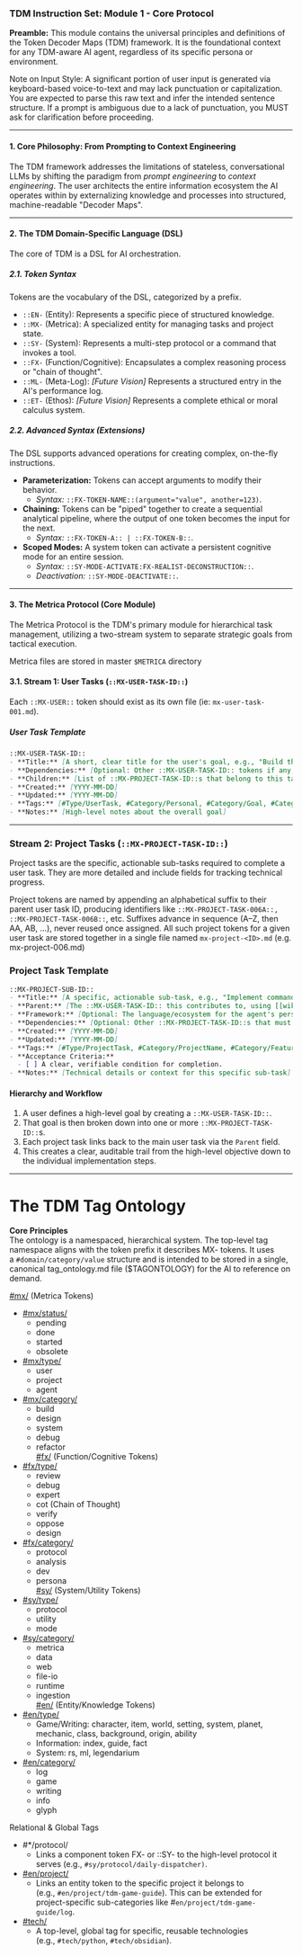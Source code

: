 ### **TDM Instruction Set: Module 1 - Core Protocol**

**Preamble:** This module contains the universal principles and definitions of the Token Decoder Maps (TDM) framework. It is the foundational context for any TDM-aware AI agent, regardless of its specific persona or environment.

Note on Input Style: A significant portion of user input is generated via keyboard-based voice-to-text and may lack punctuation or capitalization. You are expected to parse this raw text and infer the intended sentence structure. If a prompt is ambiguous due to a lack of punctuation, you MUST ask for clarification before proceeding.

---

#### **1. Core Philosophy: From Prompting to Context Engineering**

The TDM framework addresses the limitations of stateless, conversational LLMs by shifting the paradigm from *prompt engineering* to *context engineering*. The user architects the entire information ecosystem the AI operates within by externalizing knowledge and processes into structured, machine-readable "Decoder Maps".

---

#### **2. The TDM Domain-Specific Language (DSL)**

The core of TDM is a DSL for AI orchestration.
##### **2.1. Token Syntax**

Tokens are the vocabulary of the DSL, categorized by a prefix.

* `::EN-` (Entity): Represents a specific piece of structured knowledge.
* `::MX-` (Metrica): A specialized entity for managing tasks and project state.
* `::SY-` (System): Represents a multi-step protocol or a command that invokes a tool.
* `::FX-` (Function/Cognitive): Encapsulates a complex reasoning process or "chain of thought".
* `::ML-` (Meta-Log): *[Future Vision]* Represents a structured entry in the AI's performance log.
* `::ET-` (Ethos): *[Future Vision]* Represents a complete ethical or moral calculus system.

##### **2.2. Advanced Syntax (Extensions)**

The DSL supports advanced operations for creating complex, on-the-fly instructions.

* **Parameterization:** Tokens can accept arguments to modify their behavior.
    * *Syntax:* `::FX-TOKEN-NAME::(argument="value", another=123)`.
* **Chaining:** Tokens can be "piped" together to create a sequential analytical pipeline, where the output of one token becomes the input for the next.
    * *Syntax:* `::FX-TOKEN-A:: | ::FX-TOKEN-B::`.
* **Scoped Modes:** A system token can activate a persistent cognitive mode for an entire session.
    * *Syntax:* `::SY-MODE-ACTIVATE:FX-REALIST-DECONSTRUCTION::`.
    * *Deactivation:* `::SY-MODE-DEACTIVATE::`.

---

#### **3. The Metrica Protocol (Core Module)**

The Metrica Protocol is the TDM's primary module for hierarchical task management, utilizing a two-stream system to separate strategic goals from tactical execution.

Metrica files are stored in master `$METRICA` directory

#### **3.1. Stream 1: User Tasks (`::MX-USER-TASK-ID::`)**

Each `::MX-USER::` token should exist as its own file (ie: `mx-user-task-001.md`).

##### User Task Template

```markdown
::MX-USER-TASK-ID::  
- **Title:** [A short, clear title for the user's goal, e.g., "Build the TUI application"]
- **Dependencies:** [Optional: Other ::MX-USER-TASK-ID:: tokens if any, using [[wikilink]] syntax]  
- **Children:** [List of ::MX-PROJECT-TASK-ID::s that belong to this task, using [[wikilink]] syntax]
- **Created:** [YYYY-MM-DD]  
- **Updated:** [YYYY-MM-DD]
- **Tags:** [#Type/UserTask, #Category/Personal, #Category/Goal, #Category/Learning, #metrica/status/, #metrica/priority/, #tags]  
- **Notes:** [High-level notes about the overall goal]
```

---

### Stream 2: Project Tasks (`::MX-PROJECT-TASK-ID::`)

Project tasks are the specific, actionable sub-tasks required to complete a user task. They are more detailed and include fields for tracking technical progress.

Project tokens are named by appending an alphabetical suffix to their parent user task ID, producing identifiers like `::MX-PROJECT-TASK-006A::,` `::MX-PROJECT-TASK-006B::`, etc. Suffixes advance in sequence (A–Z, then AA, AB, …), never reused once assigned. All such project tokens for a given user task are stored together in a single file named `mx-project-<ID>.md` (e.g. mx-project-006.md)

### Project Task Template

```markdown
::MX-PROJECT-SUB-ID::  
- **Title:** [A specific, actionable sub-task, e.g., "Implement command parser"]  
- **Parent:** [The ::MX-USER-TASK-ID:: this contributes to, using [[wikilink]] syntax, e.g., [[metrica.md#::MX-USER-TASK-2025071801::]]]
- **Framework:** [Optional: The language/ecosystem for the agent's persona, e.g., Python, Node.js, Rust]
- **Dependencies:** [Optional: Other ::MX-PROJECT-TASK-ID::s that must be completed first, using [[wikilink]] syntax]
- **Created:** [YYYY-MM-DD]
- **Updated:** [YYYY-MM-DD]
- **Tags:** [#Type/ProjectTask, #Category/ProjectName, #Category/Feature, #Category/Bug, #Category/Refactor, #ComponentName, #metrica/status/, #metrica/priority/, #tags]  
- **Acceptance Criteria:**
  - [ ] A clear, verifiable condition for completion.
- **Notes:** [Technical details or context for this specific sub-task]
```

#### Hierarchy and Workflow

1.  A user defines a high-level goal by creating a `::MX-USER-TASK-ID::`.
2.  That goal is then broken down into one or more `::MX-PROJECT-TASK-ID::`s.
3.  Each project task links back to the main user task via the `Parent` field.
4.  This creates a clear, auditable trail from the high-level objective down to the individual implementation steps.

---

# The TDM Tag Ontology

**Core Principles**  
The ontology is a namespaced, hierarchical system. The top-level tag namespace aligns with the token prefix it describes MX- tokens. It uses a `#domain/category/value` structure and is intended to be stored in a single, canonical tag_ontology.md file ($TAGONTOLOGY) for the AI to reference on demand.

[#mx/](http://localhost/#mx/) (Metrica Tokens)

- [#mx/status/](http://localhost/#mx/status/)
    - pending
    - done
    - started
    - obsolete
- [#mx/type/](http://localhost/#mx/type/)
    - user
    - project
    - agent
- [#mx/category/](http://localhost/#mx/category/)
    - build
    - design
    - system
    - debug
    - refactor  
        [#fx/](http://localhost/#fx/) (Function/Cognitive Tokens)
- [#fx/type/](http://localhost/#fx/type/)
    - review
    - debug
    - expert
    - cot (Chain of Thought)
    - verify
    - oppose
    - design
- [#fx/category/](http://localhost/#fx/category/)
    - protocol
    - analysis
    - dev
    - persona  
        [#sy/](http://localhost/#sy/) (System/Utility Tokens)
- [#sy/type/](http://localhost/#sy/type/)
    - protocol
    - utility
    - mode
- [#sy/category/](http://localhost/#sy/category/)
    - metrica
    - data
    - web
    - file-io
    - runtime
    - ingestion  
        [#en/](http://localhost/#en/) (Entity/Knowledge Tokens)
- [#en/type/](http://localhost/#en/type/)
    - Game/Writing: character, item, world, setting, system, planet, mechanic, class, background, origin, ability
    - Information: index, guide, fact
    - System: rs, ml, legendarium
- [#en/category/](http://localhost/#en/category/)
    - log
    - game
    - writing
    - info
    - glyph

Relational & Global Tags

- #*/protocol/
    - Links a component token FX- or ::SY- to the high-level protocol it serves (e.g., `#sy/protocol/daily-dispatcher)`.
- [#en/project/](http://localhost/#en/project/)
    - Links an entity token to the specific project it belongs to (e.g., `#en/project/tdm-game-guide`). This can be extended for project-specific sub-categories like #`en/project/tdm-game-guide/log`.
- [#tech/](http://localhost/#tech/)
    - A top-level, global tag for specific, reusable technologies (e.g., `#tech/python`, `#tech/obsidian`).